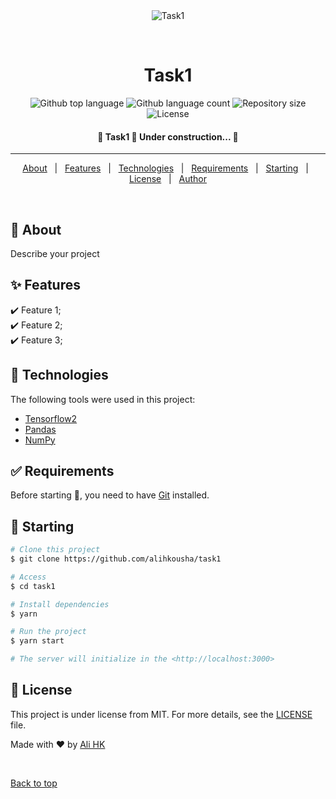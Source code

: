 <div align="center" id="top"> 
  <img src="./.github/app.gif" alt="Task1" />

  &#xa0;

  <!-- <a href="https://task1.netlify.app">Demo</a> -->
</div>

<h1 align="center">Task1</h1>

<p align="center">
  <img alt="Github top language" src="https://img.shields.io/github/languages/top/alihkousha/task1?color=56BEB8">

  <img alt="Github language count" src="https://img.shields.io/github/languages/count/alihkousha/task1?color=56BEB8">

  <img alt="Repository size" src="https://img.shields.io/github/repo-size/alihkousha/task1?color=56BEB8">

  <img alt="License" src="https://img.shields.io/github/license/alihkousha/task1?color=56BEB8">

  <!-- <img alt="Github issues" src="https://img.shields.io/github/issues/alihkousha/task1?color=56BEB8" /> -->

  <!-- <img alt="Github forks" src="https://img.shields.io/github/forks/alihkousha/task1?color=56BEB8" /> -->

  <!-- <img alt="Github stars" src="https://img.shields.io/github/stars/alihkousha/task1?color=56BEB8" /> -->
</p>

<!-- Status -->

<h4 align="center"> 
	🚧  Task1 🚀 Under construction...  🚧
</h4> 

<hr>

<p align="center">
  <a href="#dart-about">About</a> &#xa0; | &#xa0; 
  <a href="#sparkles-features">Features</a> &#xa0; | &#xa0;
  <a href="#rocket-technologies">Technologies</a> &#xa0; | &#xa0;
  <a href="#white_check_mark-requirements">Requirements</a> &#xa0; | &#xa0;
  <a href="#checkered_flag-starting">Starting</a> &#xa0; | &#xa0;
  <a href="#memo-license">License</a> &#xa0; | &#xa0;
  <a href="https://github.com/alihkousha" target="_blank">Author</a>
</p>

<br>

## :dart: About ##

Describe your project

## :sparkles: Features ##

:heavy_check_mark: Feature 1;\
:heavy_check_mark: Feature 2;\
:heavy_check_mark: Feature 3;

## :rocket: Technologies ##

The following tools were used in this project:

- [Tensorflow2](https://www.tensorflow.org/)
- [Pandas](https://pandas.pydata.org/)
- [NumPy](https://numpy.org/)


## :white_check_mark: Requirements ##

Before starting :checkered_flag:, you need to have [Git](https://git-scm.com) installed.

## :checkered_flag: Starting ##

```bash
# Clone this project
$ git clone https://github.com/alihkousha/task1

# Access
$ cd task1

# Install dependencies
$ yarn

# Run the project
$ yarn start

# The server will initialize in the <http://localhost:3000>
```

## :memo: License ##

This project is under license from MIT. For more details, see the [LICENSE](LICENSE.md) file.


Made with :heart: by <a href="https://github.com/alihkousha" target="_blank">Ali HK</a>

&#xa0;

<a href="#top">Back to top</a>
